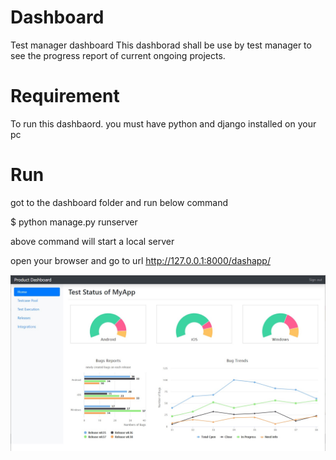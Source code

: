 # Dashboard
Test manager dashboard
This dashborad shall be use by test manager to see the progress report of current ongoing projects.

# Requirement
To run this dashbaord. you must have python and django installed on your pc

# Run 
got to the dashboard folder and run below command  
  
$ python manage.py runserver  
  
above command will start a local server  

open your browser and go to url http://127.0.0.1:8000/dashapp/

![Screenshot](screenshot.jpg)
